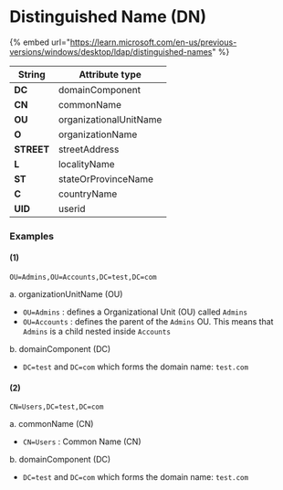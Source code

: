 # Distinguished Name (DN)

{% embed url="https://learn.microsoft.com/en-us/previous-versions/windows/desktop/ldap/distinguished-names" %}

| String     | Attribute type         |
| ---------- | ---------------------- |
| **DC**     | domainComponent        |
| **CN**     | commonName             |
| **OU**     | organizationalUnitName |
| **O**      | organizationName       |
| **STREET** | streetAddress          |
| **L**      | localityName           |
| **ST**     | stateOrProvinceName    |
| **C**      | countryName            |
| **UID**    | userid                 |

### Examples

#### (1)

```
OU=Admins,OU=Accounts,DC=test,DC=com
```

a. organizationUnitName (OU)

* `OU=Admins` : defines a Organizational Unit (OU) called `Admins`
* `OU=Accounts` :  defines the parent of the `Admins` OU. This means that `Admins`  is a child nested inside `Accounts`

b. domainComponent (DC)

* `DC=test` and `DC=com` which forms the domain name: `test.com`

#### (2)

```
CN=Users,DC=test,DC=com
```

a. commonName (CN)

* `CN=Users` : Common Name (CN)

b. domainComponent (DC)

* `DC=test` and `DC=com` which forms the domain name: `test.com`&#x20;

